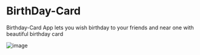 # BirthDay-Card
Birthday-Card App lets you wish birthday to your friends and near one with beautiful birthday card












![image](https://user-images.githubusercontent.com/67785237/131509250-5ebdaf96-0ca6-4fd2-aef2-c765c40265b0.png)

